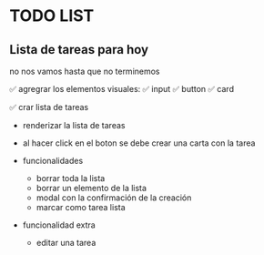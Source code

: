 # TODO LIST 

## Lista de tareas para hoy
no nos vamos hasta que no terminemos 

✅ agregrar los elementos visuales:
  ✅ input
  ✅ button
  ✅ card

✅ crar lista de tareas
- renderizar la lista de tareas

- al hacer click en el boton se debe crear una carta con la tarea

- funcionalidades
  - borrar toda la lista
  - borrar un elemento de la lista
  - modal con la confirmación de la creación
  - marcar como tarea lista 

- funcionalidad extra
  - editar una tarea


